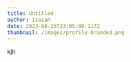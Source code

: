 ```yaml
---
title: Untitled
author: Isaiah
date: 2023-08-25T23:05:00.117Z
thumbnail: /images/profile-branded.png
---
```

kjh